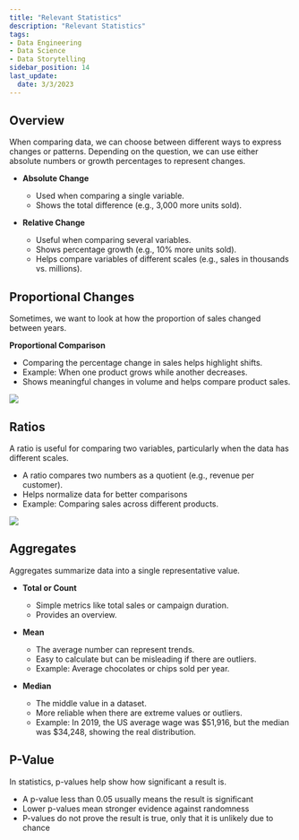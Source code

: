 ```yaml
---
title: "Relevant Statistics"
description: "Relevant Statistics"
tags: 
- Data Engineering
- Data Science
- Data Storytelling
sidebar_position: 14
last_update:
  date: 3/3/2023
---
```



## Overview 

When comparing data, we can choose between different ways to express changes or patterns. Depending on the question, we can use either absolute numbers or growth percentages to represent changes.  

- **Absolute Change**  
  - Used when comparing a single variable.  
  - Shows the total difference (e.g., 3,000 more units sold).  

- **Relative Change**  
  - Useful when comparing several variables.  
  - Shows percentage growth (e.g., 10% more units sold).  
  - Helps compare variables of different scales (e.g., sales in thousands vs. millions).  

## Proportional Changes  

Sometimes, we want to look at how the proportion of sales changed between years.  

**Proportional Comparison**  

- Comparing the percentage change in sales helps highlight shifts.
- Example: When one product grows while another decreases.  
- Shows meaningful changes in volume and helps compare product sales.  

<div class="img-center"> 

![](/img/docs/Screenshot-2025-03-15-201351.png)

</div>


## Ratios  

A ratio is useful for comparing two variables, particularly when the data has different scales.  

- A ratio compares two numbers as a quotient (e.g., revenue per customer).  
- Helps normalize data for better comparisons
- Example: Comparing sales across different products.  

<div class="img-center"> 

![](/img/docs/Screenshot-2025-03-15-201629.png)

</div>


## Aggregates  

Aggregates summarize data into a single representative value.  

- **Total or Count**  
  - Simple metrics like total sales or campaign duration.
  - Provides an overview.  

- **Mean**  
  - The average number can represent trends.
  - Easy to calculate but can be misleading if there are outliers.  
  - Example: Average chocolates or chips sold per year.

- **Median**  
  - The middle value in a dataset.
  - More reliable when there are extreme values or outliers.  
  - Example: In 2019, the US average wage was $51,916, but the median was $34,248, showing the real distribution.  

## P-Value  

In statistics, p-values help show how significant a result is.

- A p-value less than 0.05 usually means the result is significant
- Lower p-values mean stronger evidence against randomness
- P-values do not prove the result is true, only that it is unlikely due to chance
